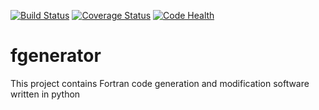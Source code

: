 [![Build Status](https://travis-ci.org/stfc/fgenerator.svg?branch=master)](https://travis-ci.org/stfc/fgenerator)
[![Coverage Status](https://coveralls.io/repos/github/stfc/fgenerator/badge.svg?branch=master)](https://coveralls.io/github/stfc/fgenerator?branch=master)
[![Code Health](https://landscape.io/github/stfc/fgenerator/master/landscape.svg?style=flat)](https://landscape.io/github/stfc/fgenerator/master)

# fgenerator
This project contains Fortran code generation and modification software written in python
